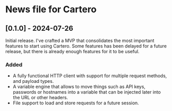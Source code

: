 # News file for Cartero

## [0.1.0] - 2024-07-26

Initial release. I've crafted a MVP that consolidates the most important features to start using Cartero. Some features has been delayed for a future release, but there is already enough features for it to be useful.

### Added

* A fully functional HTTP client with support for multiple request methods, and payload types.
* A variable engine that allows to move things such as API keys, passwords or hostnames into a variable that can be injected later into the URL or other headers.
* File support to load and store requests for a future session.
